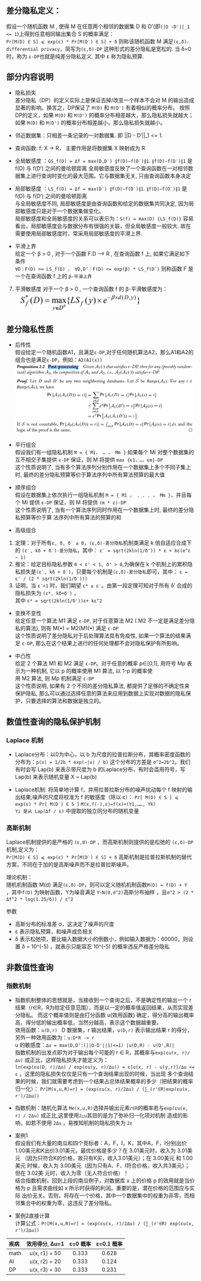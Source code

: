 ## 差分隐私定义：
假设一个随机函数 M , 使得 M 在任意两个相邻的数据集 D 和 D’(即`||D -D'||_1 <= 1`)上得到任意相同输出集合 S 的概率满足：  
`Pr[M(D) ∈ S] ⩽ exp(ε) * Pr[M(D′) ∈ S] + δ` 则称该随机函数 M 满足`(ε,δ)-differential privacy`，简写为`(ε,δ)-DP` 
这种形式的差分隐私是宽松的. 当 δ=0 时，称为 `ε-DP`也就是纯差分隐私定义. 其中 ε 称为隐私预算.

## 部分内容说明
- 隐私损失  
差分隐私（DP）的定义实际上是保证去掉/改变一个样本不会对 M 的输出造成显著的影响。换言之，DP保证了 `M(D)` 和 `M(D')` 有着相似的概率分布。
按照DP的定义，如果 `M(D)` 和 `M(D')` 的概率分布相差越大，那么隐私损失就越大；如果 `M(D)` 和 `M(D')` 的概率分布相差越小，那么隐私损失就越小。


- 邻近数据集：只相差一条记录的一对数据集. 即 ||D - D′||_1 <= 1. 


- 查询函数: f: X -> R， 主要作用是将数据集 X 映射成为 R


- 全局敏感度 ：`GS_f(D) = Δf = max(D,D′) ∥f(D)−f(D′)∥1`.  `∥f(D)−f(D′)∥1` 是 f(D) 与 f(D‘) 之间的曼哈顿距离
全局敏感度反映了一个查询函数在一对相邻数据集上进行查询时变化的最大范围。它与数据集无关, 只由查询函数本身决定


- 局部敏感度 ：`LS_f(D) = Δf = max(D′) ∥f(D)−f(D′)∥1`.  `∥f(D)−f(D′)∥1` 是 f(D) 与 f(D‘) 之间的曼哈顿距离  
与全局敏感度不同, 局部敏感度是由查询函数和给定的数据集共同决定, 因为局部敏感度只是对于一个数据集做变化。   
局部敏感度和全局敏感度的关系可以表示为：`S(f) = max(D) {LS_f(D)}`
容易看出，局部敏感度会与数据分布有很强的关联，但全局敏感度一般较大. 故在需要使用局部敏感度时，常采用局部敏感度的平滑上界.


- 平滑上界  
给定一个 β > 0 , 对于一个函数 F:D --> R , 在查询函数 f 上, 如果它满足如下条件  
`∀D：F(D) >= LS_f(D) ， ∀D,D’：F(D) <= exp(β) * LS_f(D’)` 则称函数 F 是一个在查询函数 f 上的 `β-平滑上界`

7. 平滑敏感度
对于一个  β > 0 , 一个查询函数 f 的 β-平滑敏感度为：  
![img.png](images/平滑敏感度.png)

## 差分隐私性质
- 后传性  
假设给定一个随机函数A1，且满足`ε-DP`,对于任何随机算法A2，那么A1和A2的组合也是满足`ε-DP`，例如：`A2(A1(x))`
![差分隐私后传性.png](images/post_processing.png)


- 平行组合   
假设我们有一组隐私机制 `M = { M1， … ， Mm }` 如果每个 Mi 对整个数据集的互不相交子集提供 `ϵ-DP` 保证，则 M 将提供 `max {ϵ1，…，ϵm}-DP`  
这个性质说明了, 当有多个算法序列分别作用在一个数据集上多个不同子集上时, 最终的差分隐私预算等价于算法序列中所有算法预算的最大值


- 顺序组合   
假设在数据集上依次执行一组隐私机制 `M = { M1 ， . . . ， Mm }`，并且每个 Mi 提供 `ϵ-DP` 保证，则 M 将提供 `(m * ϵ)-DP`  
这个性质说明了, 当有一个算法序列同时作用在一个数据集上时, 最终的差分隐私预算等价于算 法序列中所有算法的预算的和


- 高级组合
1. 定理：对于所有`ε, δ, δ′ ≥ 0`，`(ε,δ)-差分隐私`机制类满足 k 倍自适应合成下的 `(ε′, kδ + δ′)-差分隐私`，其中：
`ε′ = sqrt(2kln(1/δ′)) * ε + kε(e^ε − 1)`  
2. 推论：给定目标隐私参数 `0 < ε' < 1, δ' > 0`,为确保在 k 个机制上的累积隐私损失是`(ε′, kδ + δ′)`，只要每个机制是`(ε,δ)-差分隐私`即可，其中：
`ε = ε' / (2 * sqrt(2kln(1/δ′)))`  
3. 证明，当 `ε′<1` 时，我们期望 `ε* ≤ ε′`。由第一段定理可知对于所有 δ′ 合成的隐私损失为 `(ε*, kδ+δ′)` ，  
其中 `ε* = sqrt(2kln(1/δ'))ε+ kε^2`  


- 变换不变性  
给定任意一个算法 M1 满足 `ε-DP`, 对于任意算法 M2 ( M2 不一定是满足差分隐私的算法), 则有 M(•) = M2(M1(•) 满足  `ε-DP`  
这个性质说明了差分隐私对于后处理算法具有免疫性, 如果一个算法的结果满足 `ε-DP`, 那么在这个结果上进行的任何处理都不会对隐私保护有所影响。


- 中凸性  
给定 2 个算法 M1 和 M2 满足 `ε-DP`。对于任意的概率 p∈[0,1], 用符号 Mp 表示为一种机制, 它以 p 的概率使用 M1 算法, 以 1-p 的概率使  
用 M2 算法, 则 Mp 机制满足 `ε-DP`  
这个性质说明, 如果有 2 个不同的差分隐私算法, 都提供了足够的不确定性来保护隐私, 那么可以通过选择任意的算法来应用到数据上实现对数据的隐私保护，只要选择的算法和数据是独立的。



## 数值性查询的隐私保护机制 
### Laplace 机制
- Laplace分布：以0为中心，以 b 为尺度的拉普拉斯分布，其概率密度函数的分布为：`p(x) = 1/2b * exp(−|x| / b)`
这个分布的方差是 `σ^2=2b^2`。我们有时会写 Lap(b) 来表示带尺度为 b 的Laplace分布，有时会滥用符号，写 Lap(b) 来表示随机变量 X ~ Lap(b)

- Laplace机制: 将简单地计算 f，并用拉普拉斯分布的噪声扰动每个 f 映射的输出结果,噪声的尺度将校准为 f 的敏感度（除以 ε）：
 `Pr[ M(D) ∈ S ] ⩽ exp(ε) * Pr[ M(D′) ∈ S ]`  `M(x,f(⋅),ε)=f(x)+(Y1,……, Yk)`  
`Yi 是从 Lap(Δf / ε)` 中提取的独立同分布的随机变量


### 高斯机制
Laplace机制提供的是严格的 `(ε,0)-DP` ，而高斯机制则提供的是松弛的 `(ε,δ)-DP` 机制,定义为：  
`Pr[M(D) ∈ S] ⩽ exp(ε) * Pr[M(D′) ∈ S] + δ` 高斯机制是拉普拉斯机制的替代方案，不同在于加的是高斯噪声而不是拉普拉斯噪声。

理论机制：  
随机机制函数 M(d) 满足`(ε,δ)-DP`，则可以定义随机机制函数`M(D) = f(D) + Y `，其中`f(D)` 为映射函数，Y为噪音满足 `Y~N(0,σ^2)`高斯分布抽样
，且`σ^2 > (2 * Δf^2 * log(1.25/δ)) / ε^2`  

参数  
- 高斯分布的标准差 σ，这决定了噪声的尺度
- ε 表示隐私预算，和噪声成负相关
- δ 表示松弛项，要比输入数据大小的倒数小，例如输入数据为：60000，则设置 δ = 10^(-5) ，就表示只能容忍 10^(-5) 的概率违反严格差分隐私


## 非数值性查询 
### 指数机制
- 指数机制整体的思想就是，当接收到一个查询之后，不是确定性的输出一个 r 结果（r∈R，R为给定任意范围），而是以一定的概率值返回结果，从而实现差分隐私。
而这个概率值则是由打分函数 u(效用函数) 确定，得分高的输出概率高，得分低的输出概率低，当然分越高，表示这个数据越重要。  
效用函数：`u(D,r) ` D 数据集，r 输出结果，`u(D,r)` 表示输出结果 r 的得分，另外一种效用函数为：`u:D*R -> r`     
u 的敏感度：`∆u = max(D,D':(||D-D'||1)<=1) |u(D,R) - u(D',R)|`  
指数机制的出发点即为对于输出每个可能的 r ∈ R，其概率与`exp(εu(x, r)/∆u)` 成正比，这样隐私损失才能定义为：  
`ln(exp(εu(D, r)/∆u) / exp(εu(y, r)/∆u)) = ε[u(x, r) - u(y,r)]/∆u <= ε` ，这里的隐私损失仅仅是只有一个查询结果出现的时候，当出现
多个查询结果的时候，我们就需要考虑到一个结果占总体结果概率的多少（把结果的概率归一化）：
`Pr[M(x,u,R)=r] = (exp(εu(x, r)/2∆u) / (∑_(r'∈R)exp(εu(x, r')/2∆u))`


- 指数机制：随机化算法 `Me(x,u,R)`选择并输出元素`r∈R`的概率若与`exp(εu(x, r) / 2∆u)` 成正比,这里使用`2△u`其目的是为了弥补归一化项对机制
造成的影响，如若不使用 `2Δu` ，易推知机制的隐私损失为 `2ε`


- 案例1  
假设我们有大量的南瓜和四个竞标者：A，F，I，K，其中A，F，I分别出价1.00美元和K出价3.01美元，最优价格是多少？在 3.01美元时，收入为 3.01美元
（因为只符合K的价格，故只有K买，收入3.01美元）；在 3.00美元 和 1.00美元 时候，收入为 3.00美元（因为只有A、F、I符合价格，收入共3美元）；但在 3.02美
元时，收入为零（无人符合价格）！  
结合指数机制，回到上段的南瓜例子，对数据库 x 上的价格 p 的效用就是当价格为 p 且需求曲线如 x 所示时获得的利润。重要的是，潜在价格的范围应与实际
出价无关。否则，将存在一个价格，其中一个数据集中的权重为非零，而相邻集合中的权重为零，这违反了差分隐私。


- 案例2直接计算  
计算公式：`Pr[M(x,u,R)=r] = (exp(εu(x, r)/2∆u) / (∑_(r'∈R) exp(εu(x, r')/2∆u))` 

| 疾病   |  效用得分, ∆u=1   | ε=0 概率 | ε=0.1 概率  |
|:-----|:-------------:|:------:|:---------:|
| math | u(x, r1) = 50 | 0.333  |   0.628   | 
| AI   | u(x, r2) = 20 | 0.333  |   0.124   | 
| DP   | u(x, r3) = 30 | 0.333  |   0.231   | 
